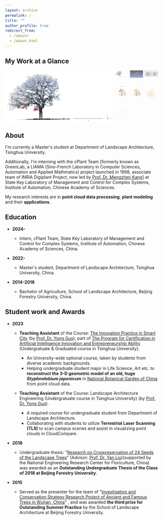 ```yaml
---
layout: archive
permalink: /
title: ""
author_profile: true
redirect_from: 
  - /about/
  - /about.html
---
```


My Work at a Glance
------

<div style="display: flex; max-width: 800px; margin: auto;">
  <!-- 主图片展示区 -->
  <img id="mainImage" src="/images/glance-images/glance-001.jpg" alt="Main Image" 
       style="width: 70%; margin-right: 10px; object-fit: contain; height: auto;">

  <!-- 缩略图区 -->
  <div style="width: 30%; display: grid; grid-template-columns: repeat(3, 1fr); gap: 5px;">
        <img src="/images/glance-images/glance-001.jpg" 
             style="cursor: pointer; opacity: 0.6; width: 100%; height: auto; object-fit: cover;" 
             onclick="changeImage('/images/glance-images/glance-001.jpg', this)">
        <img src="/images/glance-images/glance-002.jpg" 
             style="cursor: pointer; opacity: 0.6; width: 100%; height: auto; object-fit: cover;" 
             onclick="changeImage('/images/glance-images/glance-002.jpg', this)">
        <img src="/images/glance-images/glance-003.jpg" 
             style="cursor: pointer; opacity: 0.6; width: 100%; height: auto; object-fit: cover;" 
             onclick="changeImage('/images/glance-images/glance-003.jpg', this)">
        <img src="/images/glance-images/glance-004.png" 
             style="cursor: pointer; opacity: 0.6; width: 100%; height: auto; object-fit: cover;" 
             onclick="changeImage('/images/glance-images/glance-004.png', this)">
        <img src="/images/glance-images/glance-005.png" 
             style="cursor: pointer; opacity: 0.6; width: 100%; height: auto; object-fit: cover;" 
             onclick="changeImage('/images/glance-images/glance-005.png', this)">
        <img src="/images/glance-images/glance-006.png" 
             style="cursor: pointer; opacity: 0.6; width: 100%; height: auto; object-fit: cover;" 
             onclick="changeImage('/images/glance-images/glance-006.png', this)">
        <img src="/images/glance-images/glance-007.png" 
             style="cursor: pointer; opacity: 0.6; width: 100%; height: auto; object-fit: cover;" 
             onclick="changeImage('/images/glance-images/glance-007.png', this)">
  </div>
</div>

<script>
    // 图片数组
    const images = [
        "/images/glance-images/glance-001.jpg",
        "/images/glance-images/glance-002.jpg",
        "/images/glance-images/glance-003.jpg",
        "/images/glance-images/glance-004.png",
        "/images/glance-images/glance-005.png",
        "/images/glance-images/glance-006.png",
        "/images/glance-images/glance-007.png"
    ];

    let currentIndex = 0;

    function changeImage(src, thumbnail) {
        document.getElementById("mainImage").src = src;
        let thumbnails = document.querySelectorAll('.thumbnail');
        thumbnails.forEach(img => img.style.opacity = '0.6');
        thumbnail.style.opacity = '1';
    }

    function autoPlay() {
        currentIndex = (currentIndex + 1) % images.length;
        document.getElementById("mainImage").src = images[currentIndex];
    }

    // 每3秒自动切换图片
    setInterval(autoPlay, 3000);
</script>




About
------

<!--
I'm now looking for opportunities as an intern/visiting student/research assistant in a suitable research team for further study.
-->

I'm currently a Master's student at Department of Landscape Architecture, Tsinghua University.

Additionally, I'm interning with the cPlant Team [formerly known as GreenLab, a LIAMA (Sino-French Laboratory in Computer Sciences, Automation and Applied Mathmatics) project launched in 1998, associate team of INRIA Digiplant Project, now led by [Prof. Dr. Mengzhen Kang](https://people.ucas.ac.cn/~kangmengzhen?language=en)] at State Key Laboratory of Management and Control for Complex Systems, Institute of Automation, Chinese Academy of Sciences.

My research interests are in **point cloud data processing**, **plant modeling** and their **applications**.

<!--
* **Point clouds data processing:**<br>
  The first time I encountered point clouds was in an engineering project. At that time, point clouds, as a novel type of surveying data, provided precise three-dimensional spatial information for the real world, including terrain, vegetation, buildings, and various other elements. This data served as the foundation for quantitative data analysis in engineering projects.<br>

  Processing and analyzing point cloud data can reveal valuable information about the real world, enabling quantitative descriptions of reality. Additionally, this information can be applied in various fields of research such as ecology, forestry, plant science and many other engineering fields.<br> 

* **Plant modeling:**<br>
  During my undergraduate studies, my research on  plant germplasm conservation laid the groundwork for my interest in plant modeling. My first published paper discussed how to reconstruct three-dimensional models of ancient trees using point cloud data, and how to extract information from them, thereby contributing to the conservation of ancient trees.<br>

  After reading numerous existing research papers, I learned that three-dimensional modeling of plants is relevant in multiple fields. Functional-Structral Plant Model(FSPM) has been established in both computer graphics and plant science field, used to represent plant structure and the physiological or physical processes of its growth development[^1].<br>
  
  Moreover, point clouds provide authentic three-dimensional configuration parameters for plant within specific spatiotemporal contexts.Therefore, the integration of FSPM with point clouds is also a research direction that interests me.<br>

* **Applications:**<br>
  As mentioned above, the real world provides an application scenario for both aspects. Many existing scientific problems can be addressed using new technological methods, which is also a direction I hope to explore.<br>
-->


Education
------

* **2024-**

  * Intern, cPlant Team, State Key Laboratory of Management and Control for Complex Systems, Institute of Automation, Chinese Academy of Sciences, China.

* **2022-**

  * Master's student, Department of Landscape Architecture, Tsinghua University, China.

* **2014-2018**

  * Bachelor of Agriculture, School of Landscape Architecture, Beijing Forestry University, China.

Student work and Awards
------

* **2023**

  * **Teaching Assistant** of the Course: [The Innovation Practice in Smart City](https://www.icenter.tsinghua.edu.cn/info/1034/2151.htm) (by [Prof. Dr. Yong Guo](http://www.arch.tsinghua.edu.cn/info/rw_fjly/1979)), part of [The Program for Certification in Artificial Intelligence Innovation and Entrepreneurship Ability](https://www.icenter.tsinghua.edu.cn/info/1034/2155.htm) (Undergratuate & Graduated course in Tsinghua University). 
    * An University-wide optional course, taken by students from diverse academic backgrounds.
    * Helping undergraduate student major in Life Science, Art etc. to **reconstruct the 3-D geometric model of an old, huge *Styphnolobium japonicum*** in [National Botanical Garden of China](http://www.chnbg.cn/en_home.html) from point cloud data.

  * **Teaching Assistant** of the Course: Landscape Architecture Engineering (Undergratuate course in Tsinghua University) (by [Prof. Dr. Yong Guo](http://www.arch.tsinghua.edu.cn/info/rw_fjly/1979)). 
    * A required course for undergraduate student from Department of Landscape Architecture.
    * Collaborating with students to utilize **Terrestrial Laser Scanning (TLS)** to scan campus scenes and assist in visualizing point clouds in CloudCompare.

* **2018**
  
  * Undergraduate thesis: "[Research on Cryopreservation of 24 Seeds of the Landscape Trees](https://yuxuannsun.github.io/Publications/thesis-001)" (Advisor: [Prof. Dr. Yan Liu](https://sola.bjfu.edu.cn/cn/teachers/office/js/378911.html))(supported by the National Engineering Research Center for Floriculture, China) was awarded as an **Outstanding Undergraduate Thesis of the Class of 2018 at Beijing Forestry University**.

* **2015**

  * Served as the presenter for the team of "[Investigation and Conservation Strategy Research Project of Ancient and Famous Trees in Wuhan, China](https://yuxuannsun.github.io/posts/2015/09/blog-project-001)" , and was awarded **the third prize for Outstanding Summer Practice** by the School of Landscape Architecture at Beijing Forestry University.



<!--
[^1]: <span style="font-size: 1.8em;">[J. Vos, J. B. Evers, G. H. Buck-Sorlin, B. Andrieu, M. Chelle, P. H. B. de Visser, Functional–structural plant modelling: a new versatile tool in crop science, Journal of Experimental Botany, Volume 61, Issue 8, May 2010, Pages 2101–2115](https://doi.org/10.1093/jxb/erp345)</span>
-->